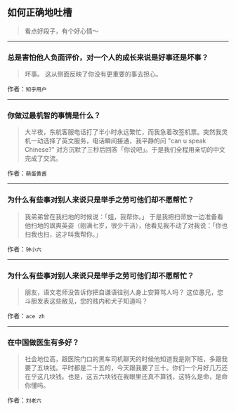 ## 如何正确地吐槽

> 看点好段子，有个好心情～


 
---

### 总是害怕他人负面评价，对一个人的成长来说是好事还是坏事？

> 坏事。
> 这从侧面反映了你没有更重要的事去担心。


作者：`知乎用户`

---

### 你做过最机智的事情是什么？

> 大半夜，东航客服电话打了半小时永远繁忙，而我急着改签机票。突然我灵机一动选择了英文服务，电话瞬间接通，我平静的问 "can u speak Chinese?" 对方沉默了三秒后回答「你说吧」。于是我们全程用亲切的中文完成了交流。


作者：`萌蛋黄酱`

---

### 为什么有些事对别人来说只是举手之劳可他们却不愿帮忙？

> 我弟弟曾在我扫地的时候说：「姐，我帮你。」
> 于是我把扫帚放一边准备看他扫地的飒爽英姿（刚满七岁，很少干活），他看见我不动了对我说：「你也扫我也扫，这才叫我帮你。」


作者：`钟小六`

---

### 为什么有些事对别人来说只是举手之劳可他们却不愿帮忙？

> 朋友，语文老师没告诉你把自谦语往别人身上安算骂人吗？
> 这位愚兄，您斗胆发表这些敝见，您的贱内和犬子知道吗？


作者：`ace zh`

---

### 在中国做医生有多好？

> 社会地位高，跟医院门口的黑车司机聊天的时候他知道我是刚下班，多跟我要了五块钱。平时都是二十五的，今天跟我要了三十。你们一个月好几万还在乎这几块钱。也是，这五六块钱在我眼里还真不算钱，这特么是命，是命你懂吗。


作者：`刘老六`